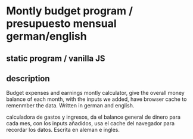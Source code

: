 # Montly budget program / presupuesto mensual  german/english
## static program / vanilla JS

## description
Budget expenses and earnings montly calculator, give the overall money balance of each month, with the inputs we added, have browser cache to remenmber the data.
Written in german and english.

calculadora de gastos y ingresos, da el balance general de dinero para cada mes, con los inputs añadidos, usa el cache del navegador para recordar los datos.
Escrita en aleman e ingles.




